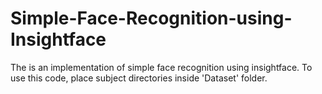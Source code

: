# Simple-Face-Recognition-using-Insightface
The is an implementation of simple face recognition using insightface. To use this code, place subject directories inside 'Dataset' folder.

